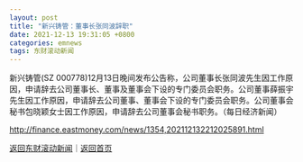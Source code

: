 ```yaml
---
layout: post
title: "新兴铸管：董事长张同波辞职"
date: 2021-12-13 19:31:05 +0800
categories: emnews
tags: 东财滚动新闻
---
```


新兴铸管(SZ 000778)12月13日晚间发布公告称，公司董事长张同波先生因工作原因，申请辞去公司董事长、董事及董事会下设的专门委员会职务。公司董事薛振宇先生因工作原因，申请辞去公司董事、董事会下设的专门委员会职务。公司董事会秘书包晓颖女士因工作原因，申请辞去公司董事会秘书职务。（每日经济新闻）

<http://finance.eastmoney.com/news/1354,202112132212025891.html>

[返回东财滚动新闻](//finews.withounder.com/emnews/)｜[返回首页](//finews.withounder.com/)
